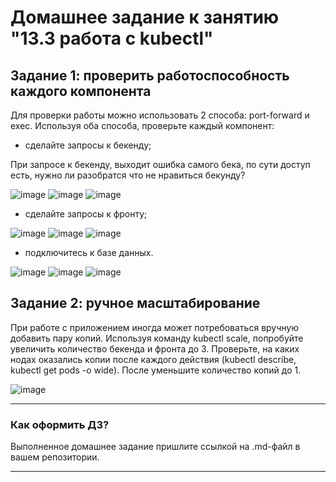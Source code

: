 # Домашнее задание к занятию "13.3 работа с kubectl"
## Задание 1: проверить работоспособность каждого компонента
Для проверки работы можно использовать 2 способа: port-forward и exec. Используя оба способа, проверьте каждый компонент:
* сделайте запросы к бекенду;

При запросе к бекенду, выходит ошибка самого бека, по сути доступ есть, нужно ли разобратся что не нравиться бекунду?

![image](https://user-images.githubusercontent.com/16610642/202981131-ffeccab0-b6cd-4e05-8aa7-cb823460d83d.png)
![image](https://user-images.githubusercontent.com/16610642/202981175-8b212332-0ca8-4fae-be08-71f89afe9725.png)
![image](https://user-images.githubusercontent.com/16610642/202984259-9425dc6c-4970-4f51-9dbf-e18dd63525f6.png)

* сделайте запросы к фронту;

![image](https://user-images.githubusercontent.com/16610642/202980175-6977371e-9e6c-48fb-af7c-c980227c7106.png)
![image](https://user-images.githubusercontent.com/16610642/202980230-982c2192-e15e-416a-b22e-8bdb9acbbd12.png)
![image](https://user-images.githubusercontent.com/16610642/202983772-c628dba6-df3b-4dcb-ab00-a79fd8d316d3.png)

* подключитесь к базе данных.

![image](https://user-images.githubusercontent.com/16610642/202982446-0e48177b-bfe9-4e36-9e26-a69f837a4138.png)
![image](https://user-images.githubusercontent.com/16610642/202983514-47b6fe30-88c9-46fa-8303-a19b137cc254.png)
![image](https://user-images.githubusercontent.com/16610642/202982838-73e5c096-a9ab-41fb-8528-88e34f9f252c.png)



## Задание 2: ручное масштабирование

При работе с приложением иногда может потребоваться вручную добавить пару копий. Используя команду kubectl scale, попробуйте увеличить количество бекенда и фронта до 3. Проверьте, на каких нодах оказались копии после каждого действия (kubectl describe, kubectl get pods -o wide). После уменьшите количество копий до 1.

![image](https://user-images.githubusercontent.com/16610642/202985056-5061fc10-d23a-4711-a73f-24081cbfc35e.png)

---

### Как оформить ДЗ?

Выполненное домашнее задание пришлите ссылкой на .md-файл в вашем репозитории.

---
